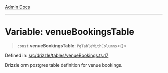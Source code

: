 [Admin Docs](/)

***

# Variable: venueBookingsTable

> `const` **venueBookingsTable**: `PgTableWithColumns`\<\{\}\>

Defined in: [src/drizzle/tables/venueBookings.ts:17](https://github.com/PalisadoesFoundation/talawa-api/blob/31af62eb801979353402f1e291e74768cd64d85c/src/drizzle/tables/venueBookings.ts#L17)

Drizzle orm postgres table definition for venue bookings.

